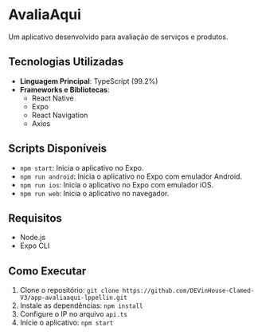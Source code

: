 # AvaliaAqui

Um aplicativo desenvolvido para avaliação de serviços e produtos.

## Tecnologias Utilizadas

- **Linguagem Principal**: TypeScript (99.2%)
- **Frameworks e Bibliotecas**:
  - React Native
  - Expo
  - React Navigation
  - Axios

## Scripts Disponíveis

- `npm start`: Inicia o aplicativo no Expo.
- `npm run android`: Inicia o aplicativo no Expo com emulador Android.
- `npm run ios`: Inicia o aplicativo no Expo com emulador iOS.
- `npm run web`: Inicia o aplicativo no navegador.

## Requisitos

- Node.js
- Expo CLI

## Como Executar

1. Clone o repositório:
   `git clone https://github.com/DEVinHouse-Clamed-V3/app-avaliaaqui-lppellin.git`
2. Instale as dependências:
  `npm install`
3. Configure o IP no arquivo  `api.ts`
4. Inicie o aplicativo:
  `npm start`

